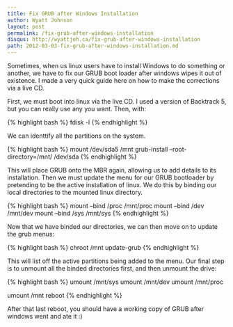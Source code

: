 ```yaml
---
title: Fix GRUB after Windows Installation
author: Wyatt Johnson
layout: post
permalink: /fix-grub-after-windows-installation
disqus: http://wyattjoh.ca/fix-grub-after-windows-installation
path: 2012-03-03-fix-grub-after-windows-installation.md
---
```


Sometimes, when us linux users have to install Windows to do something or another, we have to fix our GRUB boot loader after windows wipes it out of existence. I made a very quick guide here on how to make the corrections via a live CD.

First, we must boot into linux via the live CD. I used a version of Backtrack 5, but you can really use any you want. Then, with:

{% highlight bash %}
fdisk -l
{% endhighlight %}

We can identtify all the partitions on the system.

{% highlight bash %}
mount /dev/sda5 /mnt
grub-install –root-directory=/mnt/ /dev/sda
{% endhighlight %}

This will place GRUB onto the MBR again, allowing us to add details to its installation. Then we must update the menu for our GRUB bootloader by pretending to be the active installation of linux. We do this by binding our local directories to the mounted linux directory.

{% highlight bash %}
mount –bind /proc /mnt/proc
mount –bind /dev /mnt/dev
mount –bind /sys /mnt/sys
{% endhighlight %}

Now that we have binded our directories, we can then move on to update the grub menus:

{% highlight bash %}
chroot /mnt update-grub
{% endhighlight %}

This will list off the active partitions being added to the menu. Our final step is to unmount all the binded directories first, and then unmount the drive:

{% highlight bash %}
umount /mnt/sys
umount /mnt/dev
umount /mnt/proc

umount /mnt
reboot
{% endhighlight %}

After that last reboot, you should have a working copy of GRUB after windows went and ate it :)
